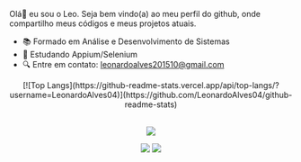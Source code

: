 <p>Olá👋 eu sou o Leo. Seja bem vindo(a) ao meu perfil do github, onde compartilho meus códigos e meus projetos atuais.</p>


- 📚 Formado em Análise e Desenvolvimento de Sistemas 
- 🌱 Estudando Appium/Selenium
- 🔍 Entre em contato: leonardoalves201510@gmail.com



<div align="center">
  <div align="center">
    [![Top Langs](https://github-readme-stats.vercel.app/api/top-langs/?username=LeonardoAlves04)](https://github.com/LeonardoAlves04/github-readme-stats)
</div><br>
    

<p align="center">
  <a href="https://skillicons.dev">
    <img src="https://skillicons.dev/icons?i=html,css,js,react,nextjs,nodejs,ts,tailwind,mysql,cypress,selenium,postman,docker,kubernetes,linux," />
  </a>
</p>

<a href = "mailto:leonardoalves201510@gmail.com"><img src="https://img.shields.io/badge/Gmail-D14836?style=for-the-badge&logo=gmail&logoColor=white" target="_blank"></a>
<a href="https://www.linkedin.com/in/leonardoalvesalmeida/" target="_blank"><img src="https://img.shields.io/badge/-LinkedIn-%230077B5?style=for-the-badge&logo=linkedin&logoColor=white" target="_blank"></a> 
